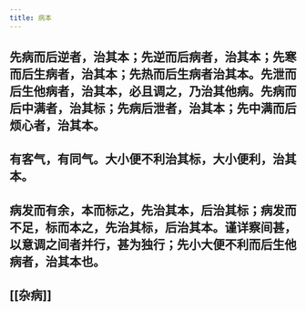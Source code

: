 ```yaml
---
title: 病本
---
```


## 先病而后逆者，治其本；先逆而后病者，治其本；先寒而后生病者，治其本；先热而后生病者治其本。先泄而后生他病者，治其本，必且调之，乃治其他病。先病而后中满者，治其标；先病后泄者，治其本；先中满而后烦心者，治其本。
## 有客气，有同气。大小便不利治其标，大小便利，治其本。
## 病发而有余，本而标之，先治其本，后治其标；病发而不足，标而本之，先治其标，后治其本。谨详察间甚，以意调之间者并行，甚为独行；先小大便不利而后生他病者，治其本也。
## [[杂病]]
